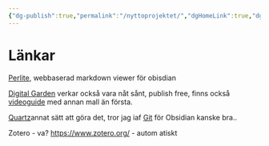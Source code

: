 ```yaml
---
{"dg-publish":true,"permalink":"/nyttoprojektet/","dgHomeLink":true,"dgPassFrontmatter":false,"dgShowBacklinks":false,"dgShowLocalGraph":false,"dgShowInlineTitle":false}
---
```


# Länkar
[Perlite](https://codetea.com/a-webbased-markdown-viewer-optimized-for-obsidian/), webbaserad markdown viewer för obisdian

[Digital Garden](https://github.com/oleeskild/obsidian-digital-garden) verkar också vara nåt sånt, publish free, finns också [videoguide](https://www.youtube.com/watch?v=kg-9n_A4Tf0) med annan mall än första.



[Quartz](https://www.youtube.com/watch?v=ITiiuBNVue0&t=452s)annat sätt att göra det, tror jag iaf
[Git](https://medium.com/analytics-vidhya/how-i-put-my-mind-under-version-control-24caea37b8a5) för Obsidian kanske bra..

Zotero - va? https://www.zotero.org/ - autom atiskt
